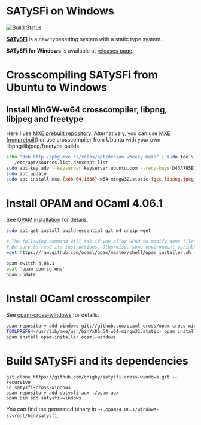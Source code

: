 # SATySFi on Windows

[![Build Status](https://travis-ci.org/qnighy/satysfi-cross-windows.svg?branch=master)](https://travis-ci.org/qnighy/satysfi-cross-windows)

**[SATySFi](https://github.com/gfngfn/SATySFi)** is a new typesetting system with a static type system.

**SATySFi for Windows** is available at [releases page](https://github.com/qnighy/satysfi-cross-windows/releases).

# Crosscompiling SATySFi from Ubuntu to Windows

## Install MinGW-w64 crosscompiler, libpng, libjpeg and freetype

Here I use [MXE prebuilt repository](http://pkg.mxe.cc/). Alternatively, you can use [MXE (nonprebuilt)](http://mxe.cc/) or use crosscompiler from Ubuntu with your own libpng/libjpeg/freetype builds.

```sh
echo "deb http://pkg.mxe.cc/repos/apt/debian wheezy main" | sudo tee \
   /etc/apt/sources.list.d/mxeapt.list
sudo apt-key adv --keyserver keyserver.ubuntu.com --recv-keys D43A795B73B16ABE9643FE1AFD8FFF16DB45C6AB
sudo apt update
sudo apt install mxe-{x86-64,i686}-w64-mingw32.static-{gcc,libpng,jpeg,freetype}
```

# Install OPAM and OCaml 4.06.1

See [OPAM installation](https://opam.ocaml.org/doc/Install.html) for details.

```sh
sudo apt-get install build-essential git m4 unzip wget

# The following command will ask if you allow OPAM to modify some files (e.g. ~/.bash_profile).
# Be sure to read its instructions. Otherwise, some environment variables won't be set.
wget https://raw.github.com/ocaml/opam/master/shell/opam_installer.sh -O - | sh -s /usr/local/bin

opam switch 4.06.1
eval `opam config env`
opam update
```

# Install OCaml crosscompiler

See [opam-cross-windows](https://github.com/ocaml-cross/opam-cross-windows) for details.

```sh
opam repository add windows git://github.com/ocaml-cross/opam-cross-windows
TOOLPREF64=/usr/lib/mxe/usr/bin/x86_64-w64-mingw32.static- opam install conf-gcc-windows64
opam install opam-installer ocaml-windows
```

# Build SATySFi and its dependencies

```
git clone https://github.com/qnighy/satysfi-cross-windows.git --recursive
cd satysfi-cross-windows
opam repository add satysfi-aux ./opam-aux
opam pin add satysfi-windows .
```

You can find the generated binary in `~/.opam/4.06.1/windows-sysroot/bin/satysfi`.
